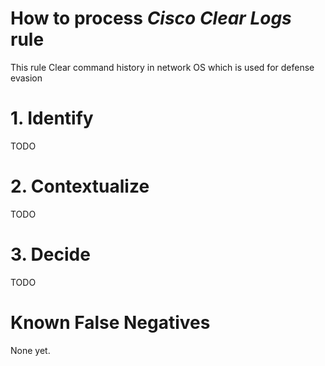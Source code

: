 # How to process *Cisco Clear Logs* rule
This rule Clear command history in network OS which is used for defense evasion

# 1. Identify
TODO

# 2. Contextualize
TODO

# 3. Decide
TODO

# Known False Negatives
None yet.
